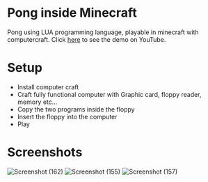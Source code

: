 # Pong inside Minecraft
Pong using LUA programming language, playable in minecraft with computercraft. Click [here](https://www.youtube.com/watch?v=9L8DC1-4IbQ&t=81s&ab_channel=Idostuff) to see the demo on YouTube.
# Setup
- Install computer craft
- Craft fully functional computer with Graphic card, floppy reader, memory etc...
- Copy the two programs inside the floppy
- Insert the floppy into the computer
- Play
# Screenshots

![Screenshot (162)](https://user-images.githubusercontent.com/75626033/217107867-4e617d94-aaf8-4d62-8b02-f68f0a6226ea.png)
![Screenshot (155)](https://user-images.githubusercontent.com/75626033/217107912-80d3acf8-cfdd-419d-8cee-75885fb94cee.png)
![Screenshot (157)](https://user-images.githubusercontent.com/75626033/217107919-a21af56f-7a81-4184-9b3e-5251a4ad8dcb.png)
